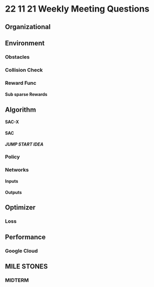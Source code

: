 # 22 11 21 Weekly Meeting Questions

## Organizational

## Environment
### Obstacles

### Collision Check
### Reward Func
#### Sub sparse Rewards
  
## Algorithm
#### SAC-X
#### SAC
##### JUMP START IDEA
### Policy
### Networks
#### Inputs
#### Outputs

## Optimizer

### Loss
## Performance
### Google Cloud

## MILE STONES
### MIDTERM




